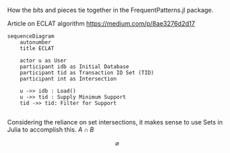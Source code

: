 How the bits and pieces tie together in the FrequentPatterns.jl package.

Article on ECLAT algorithm https://medium.com/p/8ae3276d2d17

```mermaid
sequenceDiagram
    autonumber
    title ECLAT

    actor u as User
    participant idb as Initial Database
    participant tid as Transaction ID Set (TID)
    participant int as Intersection

    u ->> idb : Load()
    u ->> tid : Supply Minimum Support
    tid ->> tid: Filter for Support
    
```

Considering the reliance on set intersections, it makes sense to use Sets in
Julia to accomplish this. $A \cap B$

$$
\varnothing
$$